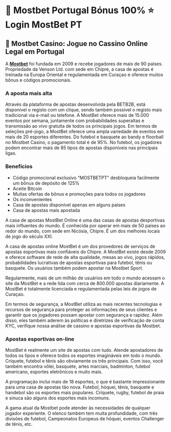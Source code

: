 # 🎰 Mostbet Portugal Bónus 100% ⭐️ Login MostBet PT

## 🌟 Mostbet Casino: Jogue no Cassino Online Legal em Portugal

A [**Mostbet**](https://tinyurl.com/ehn56am4) foi fundada em 2009 e recebe jogadores de mais de 90 países. Propriedade da Venson Ltd. com sede em Chipre, a casa de apostas é treinada na Europa Oriental e regulamentada em Curaçao e oferece muitos bônus e códigos promocionais.

### A aposta mais alta
Através da plataforma de apostas desenvolvida pela BETB2B, está disponível o registo com um clique, sendo também possível o registo mais tradicional via e-mail ou telefone. A MostBet oferece mais de 15.000 eventos por semana, juntamente com probabilidades superaltas e transmissão ao vivo gratuita de todos os principais jogos. Em termos de seleções pré-jogo, a MostBet oferece uma ampla variedade de eventos em mais de 20 esportes diferentes. Do futebol e basquete ao bandy e floorball no Mostbet Casino, o pagamento total é de 95%. No futebol, os jogadores podem encontrar mais de 85 tipos de apostas disponíveis nas principais ligas.

### Benefícios
- Código promocional exclusivo “MOSTBETPT” desbloqueia facilmente um bônus de depósito de 125%
- Aceite Bitcoin
- Muitas ofertas de bônus e promoções para todos os jogadores
- Os inconvenientes
- Casa de apostas disponível apenas em alguns países
- Casa de apostas mais apostada

A casa de apostas MostBet Online é uma das casas de apostas desportivas mais influentes do mundo. É conhecida por operar em mais de 50 países ao redor do mundo, com sede em Nicósia, Chipre. É um dos melhores locais de jogo do século XXI.

A casa de apostas online MostBet é um dos provedores de serviços de apostas esportivas mais confiáveis ​​do Chipre. A MostBet existe desde 2009 e oferece software de rede de alta qualidade, mesas ao vivo, jogos rápidos, probabilidades lucrativas de apostas esportivas para futebol, tênis ou basquete. Os usuários também podem apostar na Mostbet Sport.

Regularmente, mais de um milhão de usuários em todo o mundo acessam o site da MostBet e a rede lida com cerca de 800.000 apostas diariamente. A MostBet é totalmente licenciada e regulamentada pelas leis de jogos de Curaçao.

Em termos de segurança, a MostBet utiliza as mais recentes tecnologias e recursos de segurança para proteger as informações de seus clientes e garantir que os jogadores possam apostar com segurança e rapidez. Além disso, eles também aderem às políticas e diretrizes de verificação de conta KYC, verifique nossa análise de cassino e apostas esportivas da Mostbet.

### Apostas esportivas on-line
MostBet é realmente um site de apostas com tudo. Atende apostadores de todos os tipos e oferece todos os esportes imagináveis ​​em todo o mundo. Críquete, futebol e tênis são obviamente os três principais. Com isso, você também encontra vôlei, basquete, artes marciais, badminton, futebol americano, esportes eletrônicos e muito mais.

A programação inclui mais de 18 esportes, o que é bastante impressionante para uma casa de apostas tão nova. Futebol, hóquei, tênis, basquete e handebol são os esportes mais populares. Críquete, rugby, futebol de praia e sinuca são alguns dos esportes mais incomuns.

A gama atual da Mostbet pode atender às necessidades de qualquer jogador experiente. O elenco também tem muita profundidade, com três divisões de futebol, Campeonatos Europeus de hóquei, eventos Challenger de tênis, etc.
